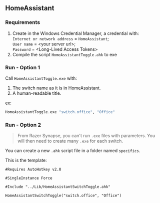 ## HomeAssistant

### Requirements

1. Create in the Windows Credential Manager, a credential with:
    <br/>`Internet or network address` = `HomeAssistant`;
    <br/>`User name` = \<your server url\>;
    <br/>`Password` = \<Long-Lived Access Tokens\>
2. Compile the script `HomeAssistantToggle.ahk` to exe

### Run - Option 1

Call `HomeAssistantToggle.exe` with:
1. The switch name as it is in HomeAssistant.
2. A human-readable title.

ex:
```cmd
HomeAssistantToggle.exe "switch.office", "Office"
```

### Run - Option 2

> From Razer Synapse, you can't run `.exe` files with parameters. You will then need to create many `.exe` for each switch.

You can create a new `.ahk` script file in a folder named `specifics`.

This is the template:

```ahk
#Requires AutoHotkey v2.0

#SingleInstance Force

#Include "../Lib/HomeAssistantSwitchToggle.ahk"

HomeAssistantSwitchToggle("switch.office", "Office")
```